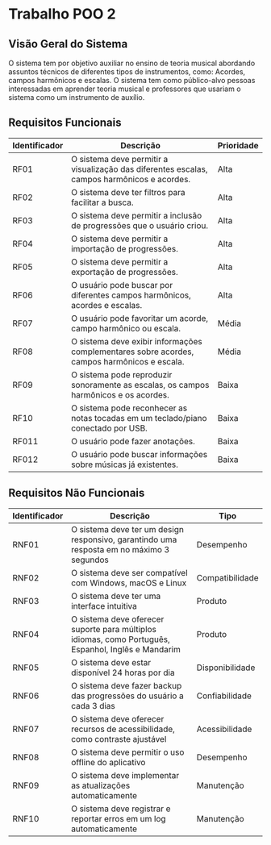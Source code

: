 # Trabalho POO 2
## Visão Geral do Sistema
O sistema tem por objetivo auxiliar no ensino de teoria musical abordando assuntos técnicos de diferentes tipos de instrumentos, como: Acordes, campos harmônicos e escalas. O sistema tem como público-alvo pessoas interessadas em aprender teoria musical e professores que usariam o sistema como um instrumento de auxílio.

## Requisitos Funcionais
| Identificador | Descrição |Prioridade |
|-----------|-------|------------|
| RF01 | O sistema deve permitir a visualização das diferentes escalas, campos harmônicos e acordes.| Alta |
| RF02 | O sistema deve ter filtros para facilitar a busca.| Alta |
| RF03 | O sistema deve permitir a inclusão de progressões que o usuário criou.| Alta |
| RF04 | O sistema deve permitir a importação de progressões.| Alta |
| RF05 | O sistema deve permitir a exportação de progressões.| Alta |
| RF06 | O usuário pode buscar por diferentes campos harmônicos, acordes e escalas.| Alta |
| RF07 | O usuário pode favoritar um acorde, campo harmônico ou escala.| Média |
| RF08 | O sistema deve exibir informações complementares sobre acordes, campos harmônicos e escala.| Média |
| RF09 | O sistema pode reproduzir sonoramente as escalas, os campos harmônicos e os acordes.| Baixa |
| RF10 | O sistema pode reconhecer as notas tocadas em um teclado/piano conectado por USB.| Baixa |
| RF011 | O usuário pode fazer anotações.| Baixa | <!-- Alterar essa descrição?? -->
| RF012 | O usuário pode buscar informações sobre músicas já existentes.| Baixa |

## Requisitos Não Funcionais
| Identificador | Descrição                                                                                   | Tipo         |
|---------------|----------------------------------------------------------------------------------|--------------|
| RNF01         | O sistema deve ter um design responsivo, garantindo uma resposta em no máximo 3 segundos    | Desempenho   |
| RNF02         | O sistema deve ser compatível com Windows, macOS e Linux                                    | Compatibilidade |
| RNF03         | O sistema deve ter uma interface intuitiva                                                 | Produto      |
| RNF04         | O sistema deve oferecer suporte para múltiplos idiomas, como Português, Espanhol, Inglês e Mandarim | Produto      |
| RNF05         | O sistema deve estar disponível 24 horas por dia                                            | Disponibilidade |
| RNF06         | O sistema deve fazer backup das progressões do usuário a cada 3 dias                       | Confiabilidade |
| RNF07         | O sistema deve oferecer recursos de acessibilidade, como contraste ajustável               | Acessibilidade |
| RNF08         | O sistema deve permitir o uso offline do aplicativo                                         | Desempenho   |
| RNF09         | O sistema deve implementar as atualizações automaticamente                                 | Manutenção   |
| RNF10         | O sistema deve registrar e reportar erros em um log automaticamente                        | Manutenção   |
